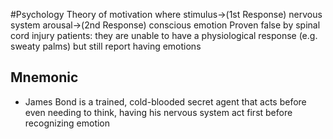 #Psychology 
Theory of motivation where stimulus->(1st Response) nervous system arousal->(2nd Response) conscious emotion
Proven false by spinal cord injury patients: they are unable to have a physiological response (e.g. sweaty palms) but still report having emotions
## Mnemonic
* James Bond is a trained, cold-blooded secret agent that acts before even needing to think, having his nervous system act first before recognizing emotion